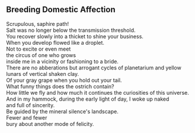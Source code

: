 Breeding Domestic Affection
---------------------------
Scrupulous, saphire path!  
Salt was no longer below the transmission threshold.  
You recover slowly into a thicket to shine your business.  
When you develop flowed like a droplet.  
Not to excite or even meet  
the circus of one who grows  
inside me in a vicinity or fashioning to a bride.  
There are no abberations but arrogant cycles of planetarium and yellow  
lunars of vertical shaken clay.  
Of your gray grape when you hold out your tail.  
What funny things does the ostrich contain?  
How little we fly and how much it continues the curiosities of this universe.  
And in my hammock, during the early light of day, I woke up naked  
and full of sincerity.  
Be guided by the mineral silence's landscape.  
Fewer and fewer  
bury about another mode of felicity.  
